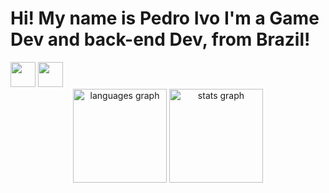 # Hi! My name is Pedro Ivo I'm a Game Dev and back-end Dev, from Brazil!

<div align="left">
<img loading="lazy" src="https://cdn.jsdelivr.net/gh/devicons/devicon@latest/icons/godot/godot-original.svg" width=40 height=40/>
<img loading="lazy" src="https://cdn.jsdelivr.net/gh/devicons/devicon@latest/icons/html5/html5-original.svg" width=40 height=40/>
  
</div>

<div align="center">
  <img src="https://github-readme-stats.vercel.app/api/top-langs?username=OIvuu&locale=en&hide_title=false&layout=compact&card_width=320&langs_count=5&theme=dracula&hide_border=false" height="150" alt="languages graph"  />
  <img src="https://github-readme-stats.vercel.app/api?username=OIvuu&hide_title=false&hide_rank=true&show_icons=true&include_all_commits=true&count_private=true&disable_animations=false&theme=dracula&locale=en&hide_border=false" height="150" alt="stats graph"  />
</div>

<!-- <img align="right" height="150" src=""  /> -->
